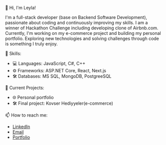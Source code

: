 👋 Hi, I'm Leyla!

I'm a full-stack developer (base on Backend Software Development), passionate about coding and continuously improving my skills. 
I am a winner of Hackathon Challenge including developing clone of Airbnb.com.
Currently, I'm working on my e-commerce project and building my personal portfolio. 
Exploring new technologies and solving challenges through code is something I truly enjoy.

🌟 Skills:
- 💻 Languages: JavaScript, C#, C++
- ⚙️ Frameworks: ASP.NET Core, React, Next.js
- 🛠️ Databases: MS SQL, MongoDB, PostgreeSQL

🚀 Current Projects:
- 🌐 Personal portfolio
- 🛠 Final project: Kovser Hediyyeler(e-commerce)

📫 How to reach me:
- [LinkedIn](https://www.linkedin.com/leyla-heydarova)
- [Email](mailto:lbadalzade@gmail.com)
- [Portfolio](https://www.leylaheydarova.vercel.app)



